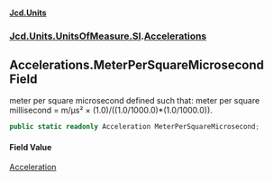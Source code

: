 #### [Jcd.Units](index 'index')
### [Jcd.Units.UnitsOfMeasure.SI](Jcd.Units.UnitsOfMeasure.SI 'Jcd.Units.UnitsOfMeasure.SI').[Accelerations](Accelerations 'Jcd.Units.UnitsOfMeasure.SI.Accelerations')

## Accelerations.MeterPerSquareMicrosecond Field

meter per square microsecond defined such that: meter per square millisecond = m/μs² ×
(1.0)/((1.0/1000.0)*(1.0/1000.0)).

```csharp
public static readonly Acceleration MeterPerSquareMicrosecond;
```

#### Field Value
[Acceleration](Acceleration 'Jcd.Units.UnitTypes.Acceleration')